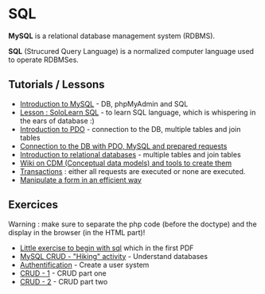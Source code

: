 # SQL

**MySQL** is a relational database management system (RDBMS).

**SQL** (Strucured Query Language) is a normalized computer language used to operate RDBMSes.

## Tutorials / Lessons

- [Introduction to MySQL](https://docs.google.com/presentation/d/1yXQz5dMMDkdSu5eBOG7YS2UH2uWyg5vJmU0kJt6YR6Q/edit?usp=sharing) - DB, phpMyAdmin and SQL
- [Lesson : SoloLearn SQL](https://www.sololearn.com/Course/SQL/) - to learn SQL language, which is whispering in the ears of database :)
- [Introduction to PDO](https://docs.google.com/presentation/d/14-5BGNJyuILB2kfYlxzsaFDRNA8zCrot9DbYVVNo3X4/edit?usp=sharing) - connection to the DB, multiple tables and join tables
- [Connection to the DB with PDO, MySQL and prepared requests](https://github.com/becodeorg/Hamilton-promo-3/blob/master/Parcours%20EN/08-DB/Pratice-and-use-of-PDO.md)
- [Introduction to relational databases](https://docs.google.com/presentation/d/1pPVFVr72xmmGpHFSKbF6ZL9QblwfX5MWaViXlnY3w2I/edit?usp=sharing) - multiple tables and join tables
- [Wiki on CDM (Conceptual data models) and tools to create them](https://github.com/becodeorg/BeCode/wiki/Outils-de-mod%C3%A9lisation-de-base-de-donn%C3%A9es-%28SQL%29)
- [Transactions](https://openclassrooms.com/courses/les-transactions-avec-mysql-et-pdo) : either all requests are executed or none are executed.
- [Manipulate a form in an efficient way](https://github.com/becodeorg/BeCode/wiki/Backend---traiter-un-formulaire)

## Exercices

Warning : make sure to separate the php code (before the doctype) and the display in the browser (in the HTML part)!

- [Little exercise to begin with sql](https://github.com/becodeorg/Hamilton-promo-3/blob/master/Parcours%20EN/08-DB/sql-exo-pdf) which in the first PDF
- [MySQL CRUD - "Hiking" activity](https://github.com/becodeorg/Hamilton-promo-3/blob/master/Parcours%20EN/08-DB/php-training-mysql) - Understand databases
- [Authentification](https://github.com/becodeorg/Hamilton-promo-3/blob/master/Parcours%20EN/08-DB/php-challenge-auth) - Create a user system
- [CRUD - 1](https://github.com/becodeorg/Hamilton-promo-3/blob/master/Parcours%20EN/08-DB/php-exercises-crud1) - CRUD part one
- [CRUD - 2](https://github.com/becodeorg/Hamilton-promo-3/blob/master/Parcours%20EN/08-DB/php-exercises-crud2) - CRUD part two

